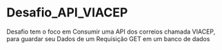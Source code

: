 # Desafio_API_VIACEP
Desafio tem o foco em Consumir uma API dos correios chamada VIACEP, para guardar seu Dados de um Requisição GET em um banco de dados

